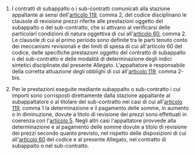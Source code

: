 1. I contratti di subappalto o i sub-contratti comunicati alla stazione appaltante ai sensi dell'[articolo 119](/index.html?article=articolo-119&version=2), comma 2, del codice disciplinano le clausole di revisione prezzi riferite alle prestazioni oggetto del subappalto o del sub-contratto, che si attivano al verificarsi delle particolari condizioni di natura oggettiva di cui all'[articolo 60](/index.html?article=articolo-60&version=2), comma 2. Le clausole di cui al primo periodo sono definite tra le parti tenuto conto dei meccanismi revisionali e dei limiti di spesa di cui all'articolo 60 del codice, delle specifiche prestazioni oggetto del contratto di subappalto o del sub-contratto e delle modalità di determinazione degli indici sintetici disciplinate dal presente Allegato. L'appaltatore è responsabile della corretta attuazione degli obblighi di cui all'[articolo 119](/index.html?article=articolo-119&version=2), comma 2-bis.

2. Per le prestazioni eseguite mediante subappalto o sub-contratto i cui importi sono corrisposti direttamente dalla stazione appaltante al subappaltatore o al titolare del sub-contratto nei casi di cui all'[articolo 119](/index.html?article=articolo-119&version=2), comma 1 la determinazione e il pagamento delle somme, in aumento o in diminuzione, dovute a titolo di revisione dei prezzi sono effettuati in coerenza con l'[articolo 5](/index.html?article=allegato-2.2-bis-articolo-5&version=2). Negli altri casi l'appaltatore provvede alla determinazione e al pagamento delle somme dovute a titolo di revisione dei prezzi secondo quanto previsto, nel rispetto delle disposizioni di cui all'[articolo 60](/index.html?article=articolo-60&version=2) del codice e al presente Allegato, nel contratto di subappalto o nel sub-contratto.
